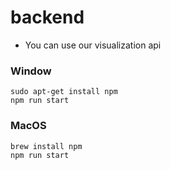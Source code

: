 
# backend
- You can use our visualization api
### Window
```commandline
sudo apt-get install npm
npm run start
```
### MacOS
```commandline
brew install npm
npm run start
```
